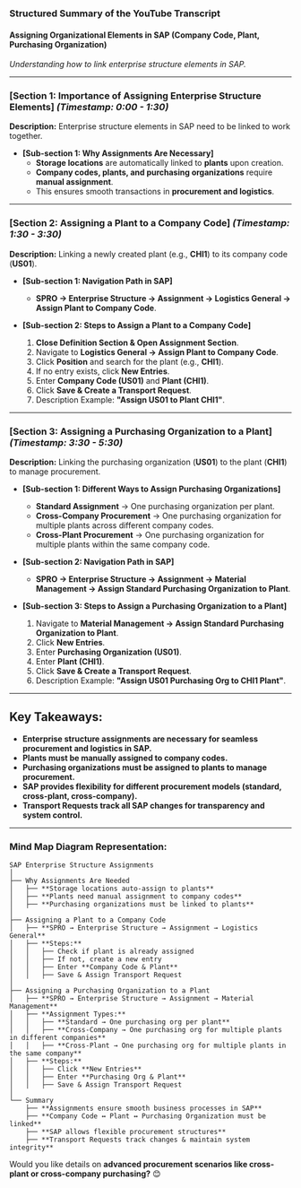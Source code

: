 ### **Structured Summary of the YouTube Transcript**  

#### **Assigning Organizational Elements in SAP (Company Code, Plant, Purchasing Organization)**  
*Understanding how to link enterprise structure elements in SAP.*  

---

### **[Section 1: Importance of Assigning Enterprise Structure Elements]** *(Timestamp: 0:00 - 1:30)*  
**Description:** Enterprise structure elements in SAP need to be linked to work together.  

- **[Sub-section 1: Why Assignments Are Necessary]**  
  - **Storage locations** are automatically linked to **plants** upon creation.  
  - **Company codes, plants, and purchasing organizations** require **manual assignment**.  
  - This ensures smooth transactions in **procurement and logistics**.  

---

### **[Section 2: Assigning a Plant to a Company Code]** *(Timestamp: 1:30 - 3:30)*  
**Description:** Linking a newly created plant (e.g., **CHI1**) to its company code (**US01**).  

- **[Sub-section 1: Navigation Path in SAP]**  
  - **SPRO → Enterprise Structure → Assignment → Logistics General → Assign Plant to Company Code**.  

- **[Sub-section 2: Steps to Assign a Plant to a Company Code]**  
  1. **Close Definition Section & Open Assignment Section**.  
  2. Navigate to **Logistics General → Assign Plant to Company Code**.  
  3. Click **Position** and search for the plant (e.g., **CHI1**).  
  4. If no entry exists, click **New Entries**.  
  5. Enter **Company Code (US01)** and **Plant (CHI1)**.  
  6. Click **Save & Create a Transport Request**.  
  7. Description Example: **"Assign US01 to Plant CHI1"**.  

---

### **[Section 3: Assigning a Purchasing Organization to a Plant]** *(Timestamp: 3:30 - 5:30)*  
**Description:** Linking the purchasing organization (**US01**) to the plant (**CHI1**) to manage procurement.  

- **[Sub-section 1: Different Ways to Assign Purchasing Organizations]**  
  - **Standard Assignment** → One purchasing organization per plant.  
  - **Cross-Company Procurement** → One purchasing organization for multiple plants across different company codes.  
  - **Cross-Plant Procurement** → One purchasing organization for multiple plants within the same company code.  

- **[Sub-section 2: Navigation Path in SAP]**  
  - **SPRO → Enterprise Structure → Assignment → Material Management → Assign Standard Purchasing Organization to Plant**.  

- **[Sub-section 3: Steps to Assign a Purchasing Organization to a Plant]**  
  1. Navigate to **Material Management → Assign Standard Purchasing Organization to Plant**.  
  2. Click **New Entries**.  
  3. Enter **Purchasing Organization (US01)**.  
  4. Enter **Plant (CHI1)**.  
  5. Click **Save & Create a Transport Request**.  
  6. Description Example: **"Assign US01 Purchasing Org to CHI1 Plant"**.  

---

## **Key Takeaways:**  
- **Enterprise structure assignments are necessary for seamless procurement and logistics in SAP.**  
- **Plants must be manually assigned to company codes.**  
- **Purchasing organizations must be assigned to plants to manage procurement.**  
- **SAP provides flexibility for different procurement models (standard, cross-plant, cross-company).**  
- **Transport Requests track all SAP changes for transparency and system control.**  

---

### **Mind Map Diagram Representation:**  
```
SAP Enterprise Structure Assignments  
│  
├── Why Assignments Are Needed  
│   ├── **Storage locations auto-assign to plants**  
│   ├── **Plants need manual assignment to company codes**  
│   ├── **Purchasing organizations must be linked to plants**  
│  
├── Assigning a Plant to a Company Code  
│   ├── **SPRO → Enterprise Structure → Assignment → Logistics General**  
│   ├── **Steps:**  
│   │   ├── Check if plant is already assigned  
│   │   ├── If not, create a new entry  
│   │   ├── Enter **Company Code & Plant**  
│   │   ├── Save & Assign Transport Request  
│  
├── Assigning a Purchasing Organization to a Plant  
│   ├── **SPRO → Enterprise Structure → Assignment → Material Management**  
│   ├── **Assignment Types:**  
│   │   ├── **Standard → One purchasing org per plant**  
│   │   ├── **Cross-Company → One purchasing org for multiple plants in different companies**  
│   │   ├── **Cross-Plant → One purchasing org for multiple plants in the same company**  
│   ├── **Steps:**  
│   │   ├── Click **New Entries**  
│   │   ├── Enter **Purchasing Org & Plant**  
│   │   ├── Save & Assign Transport Request  
│  
└── Summary  
    ├── **Assignments ensure smooth business processes in SAP**  
    ├── **Company Code ↔ Plant ↔ Purchasing Organization must be linked**  
    ├── **SAP allows flexible procurement structures**  
    ├── **Transport Requests track changes & maintain system integrity**  
```

Would you like details on **advanced procurement scenarios like cross-plant or cross-company purchasing?** 😊